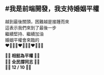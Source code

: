 #我是前端開發，我支持婚姻平權
---
越到最後關頭，困難越是接踵而來  
這表示我們來到了最後一步  
繼續堅持、繼續加油  
婚姻平權會來臨的  
❤️💛💚💙❤️💛💚💙❤️💛💚💙
 
**🏳️‍🌈 相挺為平權 🏳️‍🌈**  
**🏳️‍🌈 全民撐同志 🏳️‍🌈**  
**🏳️‍🌈 12 / 10 🏳️‍🌈**